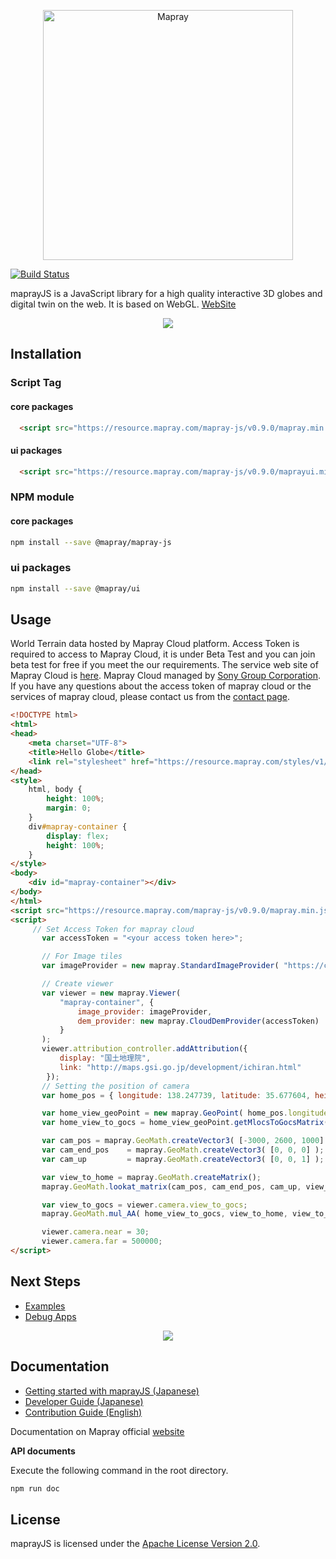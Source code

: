 [<p align="center"><img width="400" alt="Mapray" src="https://storage.googleapis.com/ino-sandbox.appspot.com/github/mainlogo.png"></p>](https://mapray.com/)
[![Build Status](https://travis-ci.org/sony/mapray-js.svg?branch=master)](https://travis-ci.org/sony/mapray-js)

maprayJS is a JavaScript library for a high quality interactive 3D globes and digital twin on the web. It is based on WebGL.
[WebSite](https://mapray.com)

[<p align="center"><img src="https://resource.mapray.com/assets/www/img/github_cover.jpg" /></p>](https://mapray.com)

## Installation
### Script Tag
#### core packages
```html
  <script src="https://resource.mapray.com/mapray-js/v0.9.0/mapray.min.js"></script>
```
#### ui packages
```html
  <script src="https://resource.mapray.com/mapray-js/v0.9.0/maprayui.min.js"></script>
```

### NPM module
#### core packages
```bash
npm install --save @mapray/mapray-js
```

### ui packages
```bash
npm install --save @mapray/ui
```

## Usage
World Terrain data hosted by Mapray Cloud platform. Access Token is required to access to Mapray Cloud, it is under Beta Test and you can join beta test for free if you meet the our requirements. 
The service web site of Mapray Cloud is [here](https://cloud.mapray.com).
Mapray Cloud managed by [Sony Group Corporation](https://www.sony.com/). If you have any questions about the access token of mapray cloud or the services of mapray cloud, please contact us from the [contact page](https://mapray.com/contact.html).
```html
<!DOCTYPE html>
<html>
<head>
    <meta charset="UTF-8">
    <title>Hello Globe</title>
    <link rel="stylesheet" href="https://resource.mapray.com/styles/v1/mapray.css">
</head>
<style>
    html, body {
        height: 100%;
        margin: 0;
    }
    div#mapray-container {
        display: flex;
        height: 100%;
    }
</style>
<body>
    <div id="mapray-container"></div>
</body>
</html>
<script src="https://resource.mapray.com/mapray-js/v0.9.0/mapray.min.js"></script>
<script>
     // Set Access Token for mapray cloud
       var accessToken = "<your access token here>";

       // For Image tiles
       var imageProvider = new mapray.StandardImageProvider( "https://cyberjapandata.gsi.go.jp/xyz/seamlessphoto/", ".jpg", 256, 0, 18 );

       // Create viewer
       var viewer = new mapray.Viewer(
           "mapray-container", {
               image_provider: imageProvider,
               dem_provider: new mapray.CloudDemProvider(accessToken)
           }
       );
       viewer.attribution_controller.addAttribution({
           display: "国土地理院",
           link: "http://maps.gsi.go.jp/development/ichiran.html"
        });
       // Setting the position of camera
       var home_pos = { longitude: 138.247739, latitude: 35.677604, height: 3000 };

       var home_view_geoPoint = new mapray.GeoPoint( home_pos.longitude, home_pos.latitude, home_pos.height );
       var home_view_to_gocs = home_view_geoPoint.getMlocsToGocsMatrix( mapray.GeoMath.createMatrix() );

       var cam_pos = mapray.GeoMath.createVector3( [-3000, 2600, 1000] );
       var cam_end_pos    = mapray.GeoMath.createVector3( [0, 0, 0] );
       var cam_up         = mapray.GeoMath.createVector3( [0, 0, 1] );

       var view_to_home = mapray.GeoMath.createMatrix();
       mapray.GeoMath.lookat_matrix(cam_pos, cam_end_pos, cam_up, view_to_home);

       var view_to_gocs = viewer.camera.view_to_gocs;
       mapray.GeoMath.mul_AA( home_view_to_gocs, view_to_home, view_to_gocs );

       viewer.camera.near = 30;
       viewer.camera.far = 500000;
</script>
```

## Next Steps
- [Examples](/examples)
- [Debug Apps](/debug)

[<p align="center"><img src="https://resource.mapray.com/assets/www/img/github.jpg" /></p>](/examples)

## Documentation
- [Getting started with maprayJS (Japanese)](/doc/developer-guide/GettingStarted/index.md)
- [Developer Guide (Japanese)](/doc/developer-guide/MaprayDevelopingGuideMod/index.md)
- [Contribution Guide (English)](/CONTRIBUTING.md)

Documentation on Mapray official [website](https://mapray.com/documents/overview/gettingstarted/index.html)

**API documents**

Execute the following command in the root directory.
```bash
npm run doc
```

## License
maprayJS is licensed under the [Apache License Version 2.0](/LICENSE).
